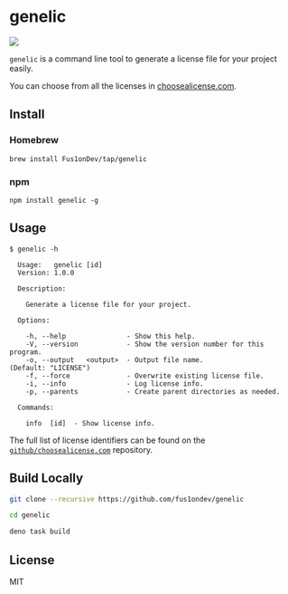 # genelic 

![](https://user-images.githubusercontent.com/64204135/190658005-2dcefd5a-1af3-4d4e-9ed8-8872b44d67a2.png)

`genelic` is a command line tool to generate a license file for your project easily.

You can choose from all the licenses in [choosealicense.com](https://choosealicense.com/appendix/).

## Install

### Homebrew

```shell
brew install Fus1onDev/tap/genelic
```

### npm

```shell
npm install genelic -g
```

## Usage

```shell
$ genelic -h

  Usage:   genelic [id]
  Version: 1.0.0       

  Description:

    Generate a license file for your project.

  Options:

    -h, --help               - Show this help.                                                
    -V, --version            - Show the version number for this program.                      
    -o, --output   <output>  - Output file name.                          (Default: "LICENSE")
    -f, --force              - Overwrite existing license file.                               
    -i, --info               - Log license info.                                              
    -p, --parents            - Create parent directories as needed.                           

  Commands:

    info  [id]  - Show license info.
```

The full list of license identifiers can be found on the [`github/choosealicense.com`](https://github.com/github/choosealicense.com/tree/gh-pages/_licenses) repository.

## Build Locally

```sh
git clone --recursive https://github.com/fus1ondev/genelic

cd genelic

deno task build
```

## License

MIT